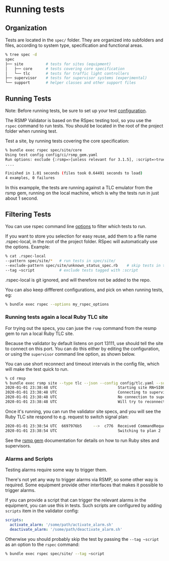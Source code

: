 # Running tests
## Organization
Tests are located in the `spec/` folder. They are organized into subfolders and files, according to system type, specification and functional areas.

```sh
% tree spec -d                          
spec
├── site          # tests for sites (equipment)
│   ├── core      # tests covering core specification
│   └── tlc       # tests for traffic light controllers
├── supervisor    # tests for supervisor systems (experimental)
└── support       # helper classes and other support files 
```

## Running Tests
Note: Before running tests, be sure to set up your test [configuration](configuring.md).

The RSMP Validator is based on the RSpec testing tool, so you use the `rspec` command to run tests. You should be located in the root of the project folder when running test.

Test a site, by running tests covering the core specification:

```sh
% bundle exec rspec spec/site/core
Using test config config/ci/rsmp_gem.yaml
Run options: exclude {:rsmp=>[unless relevant for 3.1.5], :script=>true}
....

Finished in 1.01 seconds (files took 0.64491 seconds to load)
4 examples, 0 failures
```

In this exampple, the tests are running against a TLC emulator from the rsmp gem, running on the local machine, which is why the tests run in just about 1 second.


## Filtering Tests
You can use rspec command line [options](https://rspec.info/) to filter which tests to run.

If you want to store you selection for easy reuse, add them to a file name .rspec-local, in the root of the project folder. RSpec will automatically use the options. Example:

```sh
% cat .rspec-local
--pattern spec/site/*   # run tests in spec/site/
--exclude-pattern spec/site/unknown_status_spec.rb    # skip tests in this file
--tag ~script           # exclude tests tagged with :script
```

 .rspec-local is git ignored, and will therefore not be added to the repo. 

You can also keep diffferent configurations, and pick on when running tests, eg:

```sh
% bundle exec rspec --options my_rspec_options
```

### Running tests again a local Ruby TLC site
For trying out the specs, you can juse the `rsmp` command from the resmp gem to run a local Ruby TLC site. 

Because the validator by default listens on port 13111, use should tell the site to connect on this port. You can do this either by editing the configuration, or using the `supervisor` command line option, as shown below.

You can use short reconnect and timeout intervals in the config file, which will make the test quick to run.

```sh
% cd rmsp
% bundle exec rsmp site --type tlc --json --config config/tlc.yaml --supervisors localhost:13111
2020-01-01 23:38:48 UTC                           Starting site RN+SI0001
2020-01-01 23:38:48 UTC                           Connecting to superviser at 127.0.0.1:12111
2020-01-01 23:38:48 UTC                           No connection to supervisor at 127.0.0.1:12111
2020-01-01 23:38:48 UTC                           Will try to reconnect again every 0.1 seconds..
```

Once it's running, you can run the validator site specs, and you will see the Ruby TLC site respond to e.g. request to switch signal plan:

```sh
2020-01-01 23:38:54 UTC  6697976b5     -->  c776  Received CommandRequest {"mType":"rSMsg","type":"CommandRequest","ntsOId":"","xNId":"","cId":"TC","arg":[{"cCI":"M0002","cO":"setPlan","n":"status","v":"True"},{"cCI":"M0002","cO":"setPlan","n":"securityCode","v":"0000"},{"cCI":"M0002","cO":"setPlan","n":"timeplan","v":"2"}],"mId":"c77665c1-f7cc-4488-8bcb-f809939e0e20"}
2020-01-01 23:38:54 UTC                           Switching to plan 2
```

See the [rsmp gem](https://github.com/rsmp-nordic/rsmp) documentation for details on how to run Ruby sites and supervisors.

### Alarms and Scripts
Testing alarms require some way to trigger them.

There's not yet any way to trigger alarms via RSMP, so some other way is required. Some equipment provide other interfaces that makes it possible to trigger alarms.

If you can provide a script that can trigger the relevant alarms in the equipment, you can use this in tests. Such scripts are configured by adding `scripts` item in the validator config:

```yaml
scripts:
  activate_alarm: '/some/path/activate_alarm.sh'
  deactivate_alarm: '/some/path/deactivate_alarm.sh'
```

Otherwise you should probably skip the test by passing the `--tag ~script` as an option to the `rspec` command:

```sh
% bundle exec rspec spec/site/ --tag ~script
```
 

